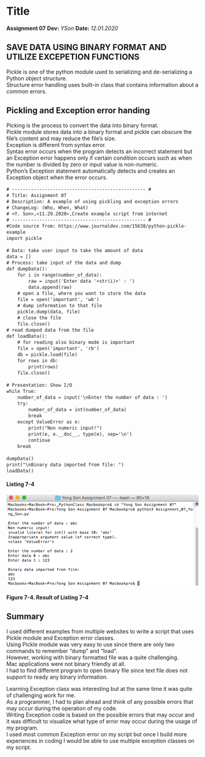 # Title
**Assignment 07**
**Dev:** *YSon*
**Date:** *12.01.2020*

## SAVE DATA USING BINARY FORMAT AND UTILIZE EXCEPETION FUNCTIONS
Pickle is one of the python module used to serializing and de-serializing a Python object structure.  
Structure error handling uses built-in class that contains information about a common errors. 

## Pickling and Exception error handing
Picking is the process to convert the data into binary format.  
Pickle module stores data into a binary format and pickle can obscure the file’s content and may reduce the file’s size.  
Exception is different from syntax error.  
Syntax error occurs when the program detects an incorrect statement but an Exception error happens only if certain condition occurs such as when the number is divided by zero or input value is non-numeric.  
Python’s Exception statement automatically detects and creates an Exception object when the error occurs. 

```
# ------------------------------------------------- #
# Title: Assignment 07
# Description: A example of using pickling and exception errors
# ChangeLog: (Who, When, What)
# <Y. Son>,<11.29.2020>,Create example script from internet
# ------------------------------------------------- #
#Code source from: https://www.journaldev.com/15638/python-pickle-example
import pickle

# Data: take user input to take the amount of data
data = []
# Process: take input of the data and dump
def dumpData():
    for i in range(number_of_data):
        raw = input('Enter data '+str(i)+' : ')
        data.append(raw)
    # open a file, where you want to store the data
    file = open('important', 'wb')
    # dump information to that file
    pickle.dump(data, file)
    # close the file
    file.close()
# read dumped data from the file
def loadData():
    # for reading also binary mode is important
    file = open('important', 'rb')
    db = pickle.load(file)
    for rows in db:
        print(rows)
    file.close()

# Presentation: Show I/O
while True:
    number_of_data = input('\nEnter the number of data : ')
    try:
        number_of_data = int(number_of_data)
        break
    except ValueError as e:
        print("Non numeric input!")
        print(e, e.__doc__, type(e), sep='\n')
        continue
    break

dumpData()
print("\nBinary data imported from file: ")
loadData()
```
#### Listing 7-4
![Result of Assignment 07](https://github.com/yms7/ITFnd100-Mod07/blob/main/docs/Figure%207-4.png "Result of Assignment 07") 
#### Figure 7-4. Result of Listing 7-4

## Summary
I used different examples from multiple websites to write a script that uses Pickle module and Exception error classes.  
Using Pickle module was very easy to use since there are only two commands to remember “dump” and “load”.  
However, working with binary formatted file was a quite challenging.  
Mac applications were not binary friendly at all.  
I had to find different program to open binary file since text file does not support to ready any binary information. 

Learning Exception class was interesting but at the same time it was quite of challenging work for me.  
As a programmer, I had to plan ahead and think of any possible errors that may occur during the operation of my code.  
Writing Exception code is based on the possible errors that may occur and it was difficult to visualize what type of error may occur during the usage of my program.  
I used most common Exception error on my script but once I build more experiences in coding I would be able to use multiple exception classes on my script. 
